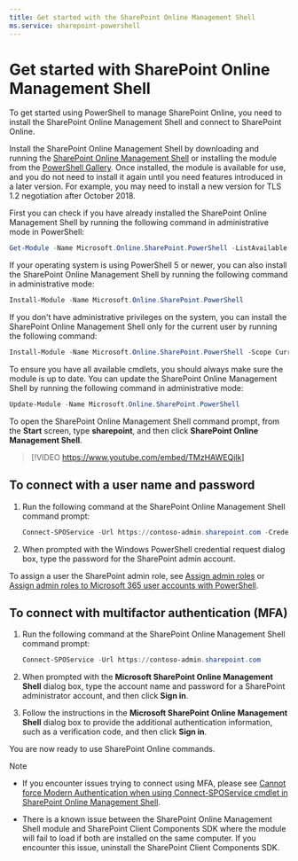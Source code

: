 ```yaml
---
title: Get started with the SharePoint Online Management Shell
ms.service: sharepoint-powershell
---
```


# Get started with SharePoint Online Management Shell #

To get started using PowerShell to manage SharePoint Online, you need to install the SharePoint Online Management Shell and connect to SharePoint Online.

Install the SharePoint Online Management Shell by downloading and running the [SharePoint Online Management Shell](https://go.microsoft.com/fwlink/p/?LinkId=255251) or installing the module from the [PowerShell Gallery](https://www.powershellgallery.com/packages/Microsoft.Online.SharePoint.PowerShell/). Once installed, the module is available for use, and you do not need to install it again until you need features introduced in a later version. For example, you may need to install a new version for TLS 1.2 negotiation after October 2018.

First you can check if you have already installed the SharePoint Online Management Shell by running the following command in administrative mode in PowerShell:

```powershell
Get-Module -Name Microsoft.Online.SharePoint.PowerShell -ListAvailable | Select Name,Version
```

If your operating system is using PowerShell 5 or newer, you can also install the SharePoint Online Management Shell by running the following command in administrative mode:

```powershell
Install-Module -Name Microsoft.Online.SharePoint.PowerShell
```

If you don't have administrative privileges on the system, you can install the SharePoint Online Management Shell only for the current user by running the following command: 

```powershell
Install-Module -Name Microsoft.Online.SharePoint.PowerShell -Scope CurrentUser
```

To ensure you have all available cmdlets, you should always make sure the module is up to date. You can update the SharePoint Online Management Shell by running the following command in administrative mode:

```powershell
Update-Module -Name Microsoft.Online.SharePoint.PowerShell
```

To open the SharePoint Online Management Shell command prompt, from the **Start** screen, type **sharepoint**, and then click **SharePoint Online Management Shell**.

> [!VIDEO https://www.youtube.com/embed/TMzHAWEQjlk]

## To connect with a user name and password

1. Run the following command at the SharePoint Online Management Shell command prompt:

   ```powershell
   Connect-SPOService -Url https://contoso-admin.sharepoint.com -Credential admin@contoso.com
   ```

2. When prompted with the Windows PowerShell credential request dialog box, type the password for the SharePoint admin account.

To assign a user the SharePoint admin role, see [Assign admin roles](https://docs.microsoft.com/microsoft-365/admin/add-users/assign-admin-roles) or [Assign admin roles to Microsoft 365 user accounts with PowerShell](https://docs.microsoft.com/microsoft-365/enterprise/assign-roles-to-user-accounts-with-microsoft-365-powershell).

## To connect with multifactor authentication (MFA)

1. Run the following command at the SharePoint Online Management Shell command prompt:

   ```powershell
   Connect-SPOService -Url https://contoso-admin.sharepoint.com
   ```

2. When prompted with the **Microsoft SharePoint Online Management Shell** dialog box, type the account name and password for a SharePoint administrator account, and then click **Sign in**.

3. Follow the instructions in the **Microsoft SharePoint Online Management Shell** dialog box to provide the additional authentication information, such as a verification code, and then click **Sign in**.

You are now ready to use SharePoint Online commands.

> [!NOTE]
>
> - If you encounter issues trying to connect using MFA, please see [Cannot force Modern Authentication when using Connect-SPOService cmdlet in SharePoint Online Management Shell](https://docs.microsoft.com/sharepoint/troubleshoot/security/cannot-force-modern-authentication).
>
> - There is a known issue between the SharePoint Online Management Shell module and SharePoint Client Components SDK where the module will fail to load if both are installed on the same computer. If you encounter this issue, uninstall the SharePoint Client Components SDK.
